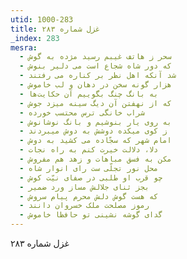 ```yaml
---
utid: 1000-283
title: غزل شماره ۲۸۳
_index: 283
mesra:
  - سحر ز هاتف غیبم رسید مژده به گوش
  - که دور شاه شجاع است می دلیر بنوش
  - شد آنکه اهل نظر بر کناره می رفتند
  - هزار گونه سخن در دهان و لب خاموش
  - به بانگ چنگ بگوییم آن حکایت‌ها
  - که از نهفتن آن دیگ سینه میزد جوش
  - شراب خانگی ترس محتسب خورده
  - به روی یار بنوشیم و بانگ نوشانوش
  - ز کوی میکده دوشش به دوش میبردند
  - امام شهر که سجّاده می کشید به دوش
  - دلا، دلالت خیرت کنم به راه نجات
  - مکن به فسق مباهات و زهد هم مفروش
  - محل نور تجلّی ست رای انوار شاه
  - چو قرب او طلبی در صفای نیّت کوش
  - بجز ثنای جلالش مساز ورد ضمیر
  - که هست گوش دلش محرم پیام سروش
  - رموز مصلحت ملک خسروان دانند
  - گدای گوشه نشینی تو حافظا خاموش
---
```

غزل شماره ۲۸۳
